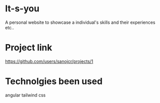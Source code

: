 # It-s-you
A personal website to showcase a individual's skills and their experiences etc..

# Project link 
https://github.com/users/sanojcr/projects/1

# Technolgies been used
angular
tailwind css
